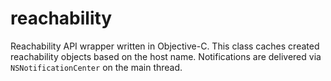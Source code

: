 # reachability

Reachability API wrapper written in Objective-C. This class caches created reachability objects based on the host name. Notifications are delivered via `NSNotificationCenter` on the main thread.
